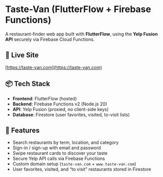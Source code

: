 # Taste-Van (FlutterFlow + Firebase Functions)

A restaurant-finder web app built with **FlutterFlow**, using the **Yelp Fusion API** securely via Firebase Cloud Functions.

## 🚀 Live Site
[https://taste-van.com](https://taste-van.com)

## 📦 Tech Stack
- **Frontend**: FlutterFlow (hosted)
- **Backend**: Firebase Functions v2 (Node.js 20)
- **API**: Yelp Fusion (proxied, no client-side keys)
- **Database**: Firestore (user favorites, visited, to-visit lists)

## 🔑 Features
- Search restaurants by term, location, and category  
- Sign-in / sign-up with email and password  
- Swipe restaurant cards to discover your taste  
- Secure Yelp API calls via Firebase Functions  
- Custom domain setup (`taste-van.com` + `www.taste-van.com`)  
- User favorites, visited, and “to visit” restaurants stored in Firestore  
